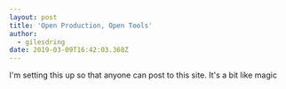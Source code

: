 ```yaml
---
layout: post
title: 'Open Production, Open Tools'
author:
  - gilesdring
date: 2019-03-09T16:42:03.368Z
---
```

I'm setting this up so that anyone can post to this site. It's a bit like magic
